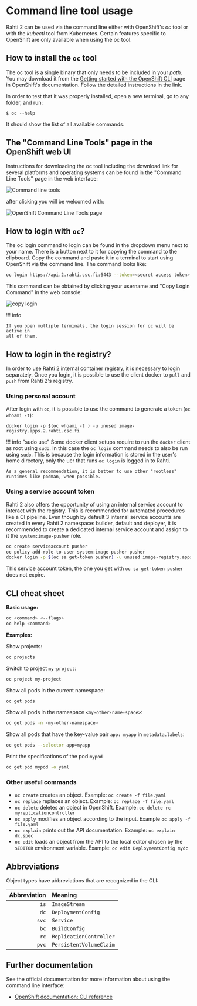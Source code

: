 # Command line tool usage

Rahti 2 can be used via the command line either with OpenShift's _oc_ tool
or with the _kubectl_ tool from Kubernetes. Certain features specific to OpenShift
are only available when using the oc tool.

## How to install the `oc` tool

The oc tool is a single binary that only needs to be included in your _path_. You may download it from the [Getting started with the OpenShift CLI](https://docs.openshift.com/container-platform/4.15/cli_reference/openshift_cli/getting-started-cli.html) page in OpenShift's documentation. Follow the detailed instructions in the link.

In order to test that it was properly installed, open a new terminal, go to any folder, and run:

```
$ oc --help
```

It should show the list of all available commands.

## The "Command Line Tools" page in the OpenShift web UI

Instructions for downloading the oc tool including the download link for several platforms and operating systems can be found in the "Command Line Tools" page in the web interface:

![Command line tools](../../img/cli_help_menu_4.png)

after clicking you will be welcomed with:

![OpenShift Command Line Tools page](../../img/openshift_cli_dialog_4.png)

## How to login with `oc`?

The oc login command to login can be found in the dropdown menu next to your name. There is a
button next to it for copying the command to the clipboard. Copy the command and paste it in a terminal to start using OpenShift via the
command line. The command looks like:

```bash
oc login https://api.2.rahti.csc.fi:6443 --token=<secret access token>
```

This command can be obtained by clicking your username and "Copy Login Command"
in the web console:

![copy login](../../img/CopyLoginCommand.png)

!!! info

    If you open multiple terminals, the login session for oc will be active in
    all of them.

## How to login in the registry?

In order to use Rahti 2 internal container registry, it is necessary to login separately. Once you login, it is possible to use the client docker to `pull` and `push` from Rahti 2's registry.

### Using personal account

After login with `oc`, it is possible to use the command to generate a token (`oc whoami -t`):

`docker login -p $(oc whoami -t ) -u unused image-registry.apps.2.rahti.csc.fi`

!!! info "sudo use"
    Some docker client setups require to run the `docker` client as root using `sudo`. In this case the `oc login` command needs to also be run using `sudo`. This is because the login information is stored in the user's home directory, only the uer that runs `oc login` is logged in to Rahti.

    As a general recommendation, it is better to use other "rootless" runtimes like podman, when possible.

### Using a service account token

Rahti 2 also offers the opportunity of using an internal service account to interact with the registry. This is recommended for automated procedures like a CI pipeline. Even though by default 3 internal service accounts are created in every Rahti 2 namespace: builder, default and deployer, it is recommended to create a dedicated internal service account and assign to it the `system:image-pusher` role.

```sh
oc create serviceaccount pusher
oc policy add-role-to-user system:image-pusher pusher
docker login -p $(oc sa get-token pusher) -u unused image-registry.apps.2.rahti.csc.fi
```

This service account token, the one you get with `oc sa get-token pusher` does not expire.

## CLI cheat sheet

**Basic usage:**

```bash
oc <command> <--flags>
oc help <command>
```

**Examples:**

Show projects:

```bash
oc projects
```

Switch to project `my-project`:

```bash
oc project my-project
```

Show all pods in the current namespace:

```bash
oc get pods
```

Show all pods in the namespace `<my-other-name-space>`:

```bash
oc get pods -n <my-other-namespace>
```

Show all pods that have the key-value pair `app: myapp` in `metadata.labels`:

```bash
oc get pods --selector app=myapp
```

Print the specifications of the pod `mypod`

```bash
oc get pod mypod -o yaml
```

### Other useful commands

* `oc create` creates an object. Example: `oc create -f file.yaml`
* `oc replace` replaces an object. Example: `oc replace -f file.yaml`
* `oc delete` deletes an object in OpenShift. Example: `oc delete rc
  myreplicationcontroller`
* `oc apply` modifies an object according to the input. Example `oc apply -f
  file.yaml`
* `oc explain` prints out the API documentation. Example: `oc explain dc.spec`
* `oc edit` loads an object from the API to the local editor chosen by the `$EDITOR`
  environment variable. Example: `oc edit DeploymentConfig mydc`

## Abbreviations

Object types have abbreviations that are recognized in the CLI:

|Abbreviation |Meaning|
|-----:|:-------|
|`is`|`ImageStream`|
|`dc`|`DeploymentConfig`|
|`svc`|`Service`|
|`bc`|`BuildConfig`|
|`rc`|`ReplicationController`|
|`pvc`|`PersistentVolumeClaim`|

## Further documentation

See the official documentation for more information about using the command line
interface:

* [OpenShift documentation: CLI reference](https://access.redhat.com/documentation/en-us/openshift_container_platform/4.10/html-single/cli_tools/index)

